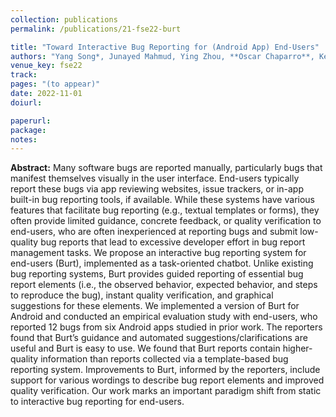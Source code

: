 ```yaml
---
collection: publications
permalink: /publications/21-fse22-burt

title: "Toward Interactive Bug Reporting for (Android App) End-Users"
authors: "Yang Song*, Junayed Mahmud, Ying Zhou, **Oscar Chaparro**, Kevin Moran, Andrian Marcus,  and Denys Poshyvanyk"
venue_key: fse22
track: 
pages: "(to appear)"
date: 2022-11-01
doiurl: 

paperurl: 
package: 
notes:
---
```


**Abstract:** Many software bugs are reported manually, particularly bugs that manifest themselves visually in the user interface. End-users typically report these bugs via app reviewing websites, issue trackers, or in-app built-in bug reporting tools, if available. While these systems have various features that facilitate bug reporting (e.g., textual templates or forms), they often provide limited guidance, concrete feedback, or quality verification to end-users, who are often inexperienced at reporting bugs and submit low-quality bug reports that lead to excessive developer effort in bug report management tasks. We propose an interactive bug reporting system for end-users (Burt), implemented as a task-oriented chatbot. Unlike existing bug reporting systems, Burt provides guided reporting of essential bug report elements (i.e., the observed behavior, expected behavior, and steps to reproduce the bug), instant quality verification, and graphical suggestions for these elements. We implemented a version of Burt for Android and conducted an empirical evaluation study with end-users, who reported 12 bugs from six Android apps studied in prior work. The reporters found that Burt’s guidance and automated suggestions/clarifications are useful and Burt is easy to use. We found that Burt reports contain higher-quality information than reports collected via a template-based bug reporting system. Improvements to Burt, informed by the reporters, include support for various wordings to describe bug report elements and improved quality verification. Our work marks an important paradigm shift from static to interactive bug reporting for end-users.